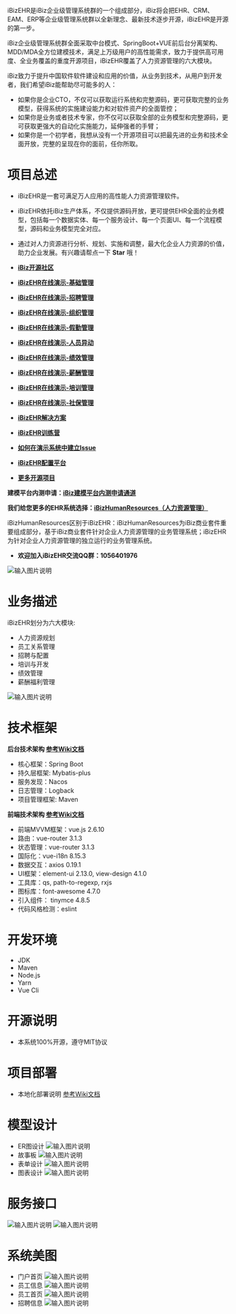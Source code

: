 iBizEHR是iBiz企业级管理系统群的一个组成部分，iBiz将会把EHR、CRM、EAM、ERP等企业级管理系统群以全新理念、最新技术逐步开源，iBizEHR是开源的第一步。

iBiz企业级管理系统群全面采取中台模式、SpringBoot+VUE前后台分离架构、MDD/MDA全方位建模技术，满足上万级用户的高性能需求，致力于提供高可用度、全业务覆盖的重度开源项目，iBizEHR覆盖了人力资源管理的六大模块。

iBiz致力于提升中国软件软件建设和应用的价值，从业务到技术，从用户到开发者，我们希望iBiz能帮助尽可能多的人：
* 如果你是企业CTO，不仅可以获取运行系统和完整源码，更可获取完整的业务模型，获得系统的实施建设能力和对软件资产的全面管控；
* 如果你是业务或者技术专家，你不仅可以获取全部的业务模型和完整源码，更可获取更强大的自动化实施能力，延伸强者的手臂；
* 如果你是一个初学者，我想从没有一个开源项目可以把最先进的业务和技术全面开放，完整的呈现在你的面前，任你所取。


# 项目总述
* iBizEHR是一套可满足万人应用的高性能人力资源管理软件。
* iBizEHR依托iBiz生产体系，不仅提供源码开放，更可提供EHR全面的业务模型，包括每一个数据实体、每一个服务设计、每一个页面UI、每一个流程模型，源码和业务模型完全对应。
* 通过对人力资源进行分析、规划、实施和调整，最大化企业人力资源的价值，助力企业发展。有兴趣请帮点一下 **Star** 哦！
* **[iBiz开源社区](https://www.ibizlab.cn)**
* **[iBizEHR在线演示-基础管理](http://ehr.ibizlab.cn)**
* **[iBizEHR在线演示-招聘管理](http://ehrpcm.ibizlab.cn)**
* **[iBizEHR在线演示-组织管理](http://ehrorm.ibizlab.cn)**
* **[iBizEHR在线演示-假勤管理](http://ehratt.ibizlab.cn)**
* **[iBizEHR在线演示-人员异动](http://ehrpcm2.ibizlab.cn)**
* **[iBizEHR在线演示-绩效管理](http://ehrpar.ibizlab.cn)**
* **[iBizEHR在线演示-薪酬管理](http://ehrsal.ibizlab.cn)**
* **[iBizEHR在线演示-培训管理](http://ehrtrm.ibizlab.cn)**
* **[iBizEHR在线演示-社保管理](http://ehrsoc.ibizlab.cn)**
* **[iBizEHR解决方案](http://demo.ibizlab.cn/ibizehr)**
* **[iBizEHR训练营](http://demo.ibizlab.cn/ibizehr_practice)**
* **[如何在演示系统中建立Issue](https://gitee.com/ibizlab/iBizEHR/wikis/pages?sort_id=2251813&doc_id=692797)**
* **[iBizEHR配置平台](http://mos.ibizlab.cn/mos/#/common_mosindex/srfkeys=C3D0D486-94AD-402E-A7DF-2E7D431D7C4E)**

* **[更多开源项目](https://gitee.com/ibizlab)**


**建模平台内测申请：[iBiz建模平台内测申请通道](https://gitee.com/ibizlab/iBizEHR/wikis/%E5%BB%BA%E6%A8%A1%E5%B9%B3%E5%8F%B0%E5%86%85%E6%B5%8B%E9%A1%BB%E7%9F%A5?sort_id=2992220)**

**我们给您更多的EHR系统选择：[iBizHumanResources（人力资源管理）](https://gitee.com/ibizlab/iBizHumanResources)**

iBizHumanResources区别于iBizEHR：iBizHumanResources为iBiz商业套件重要组成部分，基于iBiz商业套件针对企业人力资源管理的业务管理系统；iBizEHR为针对企业人力资源管理的独立运行的业务管理系统。


* **欢迎加入iBizEHR交流QQ群：1056401976**

![输入图片说明](https://images.gitee.com/uploads/images/2020/0520/135506_3a2bca15_7580957.png "iBizEHR_QQ.png")


# 业务描述
iBizEHR划分为六大模块:
* 人力资源规划
* 员工关系管理
* 招聘与配置
* 培训与开发
* 绩效管理
* 薪酬福利管理

![输入图片说明](https://images.gitee.com/uploads/images/2020/0513/151506_9b82c34c_1181347.png "iBizEHR业务模块.png")


# 技术框架
**后台技术架构  [参考Wiki文档](https://gitee.com/ibizlab/iBizEHR/wikis/pages?sort_id=2231366&doc_id=692797)**
* 核心框架：Spring Boot
* 持久层框架: Mybatis-plus
* 服务发现：Nacos
* 日志管理：Logback
* 项目管理框架: Maven

**前端技术架构  [参考Wiki文档](https://gitee.com/ibizlab/iBizEHR/wikis/pages?sort_id=2231096&doc_id=692797)**
* 前端MVVM框架：vue.js 2.6.10
* 路由：vue-router 3.1.3
* 状态管理：vue-router 3.1.3
* 国际化：vue-i18n 8.15.3
* 数据交互：axios 0.19.1
* UI框架：element-ui 2.13.0, view-design 4.1.0
* 工具库：qs, path-to-regexp, rxjs
* 图标库：font-awesome 4.7.0
* 引入组件： tinymce 4.8.5
* 代码风格检测：eslint


# 开发环境
* JDK
* Maven
* Node.js
* Yarn
* Vue Cli


# 开源说明
* 本系统100%开源，遵守MIT协议


# 项目部署
* 本地化部署说明   [参考Wiki文档](https://gitee.com/ibizlab/iBizEHR/wikis/pages?sort_id=2234729&doc_id=692797)



# 模型设计
* ER图设计
![输入图片说明](https://images.gitee.com/uploads/images/2020/0513/205626_e5119d6c_1181347.png "ER图设计.png")
* 故事板
![输入图片说明](https://images.gitee.com/uploads/images/2020/0513/210421_a713a5a6_1181347.png "故事板.png")
* 表单设计
![输入图片说明](https://images.gitee.com/uploads/images/2020/0513/210711_0fe1582f_1181347.png "表单设计.png")
* 图表设计
![输入图片说明](https://images.gitee.com/uploads/images/2020/0513/210907_98be8d20_1181347.png "图表设计.png")



# 服务接口
![输入图片说明](https://images.gitee.com/uploads/images/2020/0531/192112_4357bcef_7580957.png "服务接口1.png")
![输入图片说明](https://images.gitee.com/uploads/images/2020/0531/192444_d494ec42_7580957.png "服务接口2.png")


# 系统美图
* 门户首页
![输入图片说明](https://images.gitee.com/uploads/images/2020/0519/093754_d6221095_7370452.png "门户首页.png")
* 员工信息
![输入图片说明](https://images.gitee.com/uploads/images/2020/0519/093820_a3bb8da8_7370452.png "员工信息.png")
* 员工首页
![输入图片说明](https://images.gitee.com/uploads/images/2020/0513/151506_91ff6a43_1181347.png "员工首页.png")
* 招聘信息
![输入图片说明](https://images.gitee.com/uploads/images/2020/0606/164508_6aae40e2_7580957.png "招聘信息.png")


